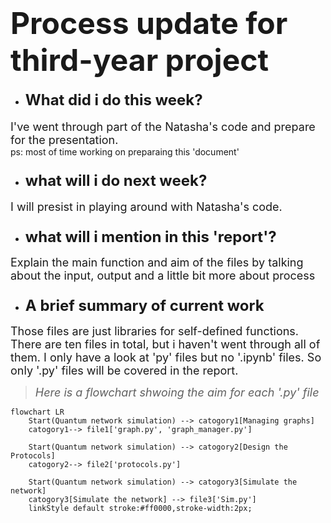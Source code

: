 #  <font size=8> **Process update for third-year project**</font>

+ #### <font size=5>What did i do this week?</font>
<font size=4>I've went through part of the Natasha's code and prepare for the presentation. </font><br />
    ps: most of time working on preparaing this 'document'

+ ### <font size=5> what will i do next week?</font>
<font size=4>I will presist in playing around with Natasha's code.</font>


+ ### <font size=5> what will i mention in this 'report'?</font>
<font size=4>Explain the main function and aim of the files by talking about the input, output and a little bit more about process</font>

+ ### <font size=5>A brief summary of current work</font>
<font size=4>Those files are just libraries for self-defined functions. There are ten files in total, but i haven't went through all of them. I only have a look at 'py' files but no '.ipynb' files. So only '.py' files will be covered in the report.
</font>

><font size=4>_Here is a flowchart shwoing the aim for each '.py' file_ </font>
```mermaid
flowchart LR
    Start(Quantum network simulation) --> catogory1[Managing graphs]
    catogory1--> file1['graph.py', 'graph_manager.py']

    Start(Quantum network simulation) --> catogory2[Design the Protocols]
    catogory2--> file2['protocols.py']
    
    Start(Quantum network simulation) --> catogory3[Simulate the network]
    catogory3[Simulate the network] --> file3['Sim.py']
    linkStyle default stroke:#ff0000,stroke-width:2px;
```


<!--![Begin.png](https://s2.loli.net/2024/10/30/AhKbBdjzLanXUPW.png)-->

